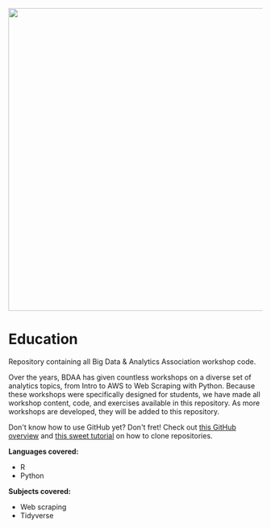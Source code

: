 <p align="center">
  <img src="https://user-images.githubusercontent.com/25988130/60761473-70487700-a017-11e9-9bb4-6e26da55c569.png" width="600"/>
</p>

# Education
Repository containing all Big Data &amp; Analytics Association workshop code.

Over the years, BDAA has given countless workshops on a diverse set of analytics topics, from Intro to AWS to Web Scraping with Python. Because these workshops were specifically designed for students, we have made all workshop content, code, and exercises available in this repository. As more workshops are developed, they will be added to this repository.

Don't know how to use GitHub yet? Don't fret! Check out [this GitHub overview](https://www.howtogeek.com/180167/htg-explains-what-is-github-and-what-do-geeks-use-it-for/) and [this sweet tutorial](https://help.github.com/en/articles/cloning-a-repository) on how to clone repositories.

**Languages covered:**
 - R
 - Python

**Subjects covered:**
 - Web scraping
 - Tidyverse

